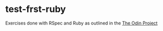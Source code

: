 # test-frst-ruby

Exercises done with RSpec and Ruby as outlined in the [The Odin Project](http://www.theodinproject.com/web-development-101/ruby)